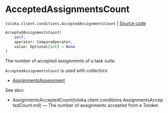 # AcceptedAssignmentsCount
`toloka.client.conditions.AcceptedAssignmentsCount` | [Source code](https://github.com/Toloka/toloka-kit/blob/v1.0.2/src/client/conditions.py#L82)

```python
AcceptedAssignmentsCount(
    self,
    operator: CompareOperator,
    value: Optional[int] = None
)
```

The number of accepted assignments of a task suite.


`AcceptedAssignmentsCount` is used with collectors:
- [AssignmentsAssessment](toloka.client.collectors.AssignmentsAssessment.md)

See also:
- AssignmentsAcceptedCount(toloka.client.conditions.AssignmentsAcceptedCount.md) — The number of assignments accepted from a Toloker.


